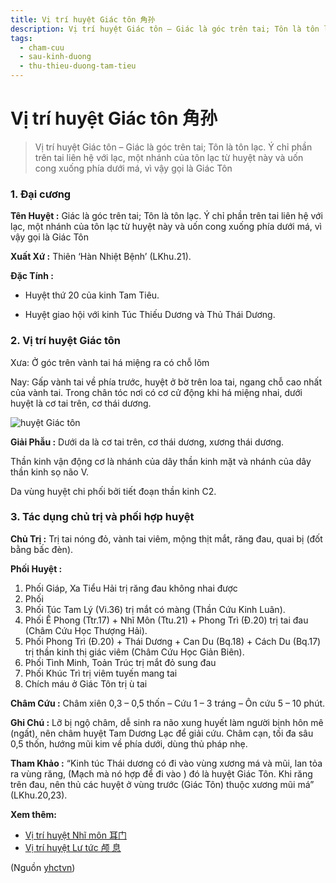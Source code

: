```yaml
---
title: Vị trí huyệt Giác tôn 角孙
description: Vị trí huyệt Giác tôn – Giác là góc trên tai; Tôn là tôn lạc. Ý chỉ phần trên tai liên hệ với lạc, một nhánh của tôn lạc từ huyệt này và uốn cong xuống phía dưới má, vì vậy gọi là Giác Tôn
tags:
  - cham-cuu
  - sau-kinh-duong
  - thu-thieu-duong-tam-tieu
---
```


# Vị trí huyệt Giác tôn 角孙 

> Vị trí huyệt Giác tôn – Giác là góc trên tai; Tôn là tôn lạc. Ý chỉ phần trên tai liên hệ với lạc, một nhánh của tôn lạc từ huyệt này và uốn cong xuống phía dưới má, vì vậy gọi là Giác Tôn

### 1. Đại cương

**Tên Huyệt :** Giác là góc trên tai; Tôn là tôn lạc. Ý chỉ phần trên tai liên hệ với lạc, một nhánh của tôn lạc từ huyệt này và uốn cong xuống phía dưới má, vì vậy gọi là Giác Tôn

**Xuất Xứ :** Thiên ‘Hàn Nhiệt Bệnh’ (LKhu.21).

**Đặc Tính :**

+ Huyệt thứ 20 của kinh Tam Tiêu.

+ Huyệt giao hội với kinh Túc Thiếu Dương và Thủ Thái Dương.

### 2. Vị trí huyệt Giác tôn

Xưa: Ở góc trên vành tai há miệng ra có chỗ lõm

Nay: Gấp vành tai về phía trước, huyệt ở bờ trên loa tai, ngang chỗ cao nhất của vành tai. Trong chân tóc nơi có cơ cử động khi há miệng nhai, dưới huyệt là cơ tai trên, cơ thái dương.

![huyệt Giác tôn](/imgs/yhctvn/huyet-giac-ton-300x168.jpg)

**Giải Phẫu :** Dưới da là cơ tai trên, cơ thái dương, xương thái dương.

Thần kinh vận động cơ là nhánh của dây thần kinh mặt và nhánh của dây thần kinh sọ não V.

Da vùng huyệt chi phối bởi tiết đoạn thần kinh C2.

### 3. Tác dụng chủ trị và phối hợp huyệt

**Chủ Trị :** Trị tai nóng đỏ, vành tai viêm, mộng thịt mắt, răng đau, quai bị (đốt bằng bấc đèn).

**Phối Huyệt :**

1. Phối Giáp, Xa Tiểu Hải trị răng đau không nhai được
2. Phối
3. Phối Túc Tam Lý (Vi.36) trị mắt có màng (Thần Cứu Kinh Luân).
4. Phối Ế Phong (Ttr.17) + Nhĩ Môn (Ttu.21) + Phong Trì (Đ.20) trị tai đau (Châm Cứu Học Thượng Hải).
5. Phối Phong Trì (Đ.20) + Thái Dương + Can Du (Bq.18) + Cách Du (Bq.17) trị thần kinh thị giác viêm (Châm Cứu Học Giản Biên).
6. Phối Tình Minh, Toản Trúc trị mắt đỏ sung đau
7. Phối Khúc Trì trị viêm tuyến mang tai
8. Chích máu ở Giác Tôn trị ù tai

**Châm Cứu :** Châm xiên 0,3 – 0,5 thốn – Cứu 1 – 3 tráng – Ôn cứu 5 – 10 phút.

**Ghi Chú :** Lỡ bị ngộ châm, dễ sinh ra não xung huyết làm người bịnh hôn mê (ngất), nên châm huyệt Tam Dương Lạc để giải cứu. Châm cạn, tối đa sâu 0,5 thốn, hướng mũi kim về phía dưới, dùng thủ pháp nhẹ.

**Tham Khảo :** “Kinh túc Thái dương có đi vào vùng xương má và mũi, lan tỏa ra vùng răng, (Mạch mà nó hợp để đi vào ) đó là huyệt Giác Tôn. Khi răng trên đau, nên thủ các huyệt ở vùng trước (Giác Tôn) thuộc xương mũi má” (LKhu.20,23).

**Xem thêm:**

* [Vị trí huyệt Nhĩ môn 耳门](/yhctvn/vi-tri-huyet-nhi-mon-%e8%80%b3%e9%97%a8)
* [Vị trí huyệt Lư tức 颅 息](/yhctvn/vi-tri-huyet-lu-tuc-%e9%a2%85-%e6%81%af)

(Nguồn <a href="https://yhctvn.com/vi-tri-huyet-giac-ton-角孙/" target="_blank">yhctvn</a>)
